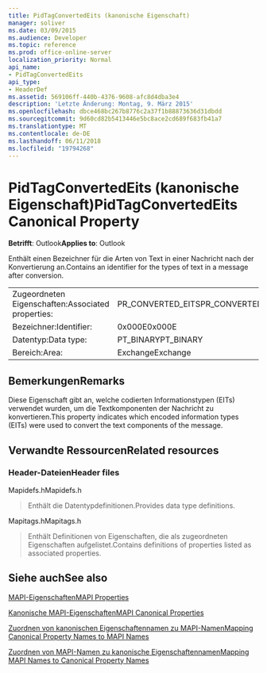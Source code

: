 ```yaml
---
title: PidTagConvertedEits (kanonische Eigenschaft)
manager: soliver
ms.date: 03/09/2015
ms.audience: Developer
ms.topic: reference
ms.prod: office-online-server
localization_priority: Normal
api_name:
- PidTagConvertedEits
api_type:
- HeaderDef
ms.assetid: 569106ff-440b-4376-9608-afc8d4dba3e4
description: 'Letzte Änderung: Montag, 9. März 2015'
ms.openlocfilehash: dbce468bc267b8776c2a37f1b88873636d31dbdd
ms.sourcegitcommit: 9d60cd82b5413446e5bc8ace2cd689f683fb41a7
ms.translationtype: MT
ms.contentlocale: de-DE
ms.lasthandoff: 06/11/2018
ms.locfileid: "19794268"
---
```

# <a name="pidtagconvertedeits-canonical-property"></a><span data-ttu-id="3b195-103">PidTagConvertedEits (kanonische Eigenschaft)</span><span class="sxs-lookup"><span data-stu-id="3b195-103">PidTagConvertedEits Canonical Property</span></span>

  
  
<span data-ttu-id="3b195-104">**Betrifft**: Outlook</span><span class="sxs-lookup"><span data-stu-id="3b195-104">**Applies to**: Outlook</span></span> 
  
<span data-ttu-id="3b195-105">Enthält einen Bezeichner für die Arten von Text in einer Nachricht nach der Konvertierung an.</span><span class="sxs-lookup"><span data-stu-id="3b195-105">Contains an identifier for the types of text in a message after conversion.</span></span>
  
|||
|:-----|:-----|
|<span data-ttu-id="3b195-106">Zugeordneten Eigenschaften:</span><span class="sxs-lookup"><span data-stu-id="3b195-106">Associated properties:</span></span>  <br/> |<span data-ttu-id="3b195-107">PR_CONVERTED_EITS</span><span class="sxs-lookup"><span data-stu-id="3b195-107">PR_CONVERTED_EITS</span></span>  <br/> |
|<span data-ttu-id="3b195-108">Bezeichner:</span><span class="sxs-lookup"><span data-stu-id="3b195-108">Identifier:</span></span>  <br/> |<span data-ttu-id="3b195-109">0x000E</span><span class="sxs-lookup"><span data-stu-id="3b195-109">0x000E</span></span>  <br/> |
|<span data-ttu-id="3b195-110">Datentyp:</span><span class="sxs-lookup"><span data-stu-id="3b195-110">Data type:</span></span>  <br/> |<span data-ttu-id="3b195-111">PT_BINARY</span><span class="sxs-lookup"><span data-stu-id="3b195-111">PT_BINARY</span></span>  <br/> |
|<span data-ttu-id="3b195-112">Bereich:</span><span class="sxs-lookup"><span data-stu-id="3b195-112">Area:</span></span>  <br/> |<span data-ttu-id="3b195-113">Exchange</span><span class="sxs-lookup"><span data-stu-id="3b195-113">Exchange</span></span>  <br/> |
   
## <a name="remarks"></a><span data-ttu-id="3b195-114">Bemerkungen</span><span class="sxs-lookup"><span data-stu-id="3b195-114">Remarks</span></span>

<span data-ttu-id="3b195-115">Diese Eigenschaft gibt an, welche codierten Informationstypen (EITs) verwendet wurden, um die Textkomponenten der Nachricht zu konvertieren.</span><span class="sxs-lookup"><span data-stu-id="3b195-115">This property indicates which encoded information types (EITs) were used to convert the text components of the message.</span></span>
  
## <a name="related-resources"></a><span data-ttu-id="3b195-116">Verwandte Ressourcen</span><span class="sxs-lookup"><span data-stu-id="3b195-116">Related resources</span></span>

### <a name="header-files"></a><span data-ttu-id="3b195-117">Header-Dateien</span><span class="sxs-lookup"><span data-stu-id="3b195-117">Header files</span></span>

<span data-ttu-id="3b195-118">Mapidefs.h</span><span class="sxs-lookup"><span data-stu-id="3b195-118">Mapidefs.h</span></span>
  
> <span data-ttu-id="3b195-119">Enthält die Datentypdefinitionen.</span><span class="sxs-lookup"><span data-stu-id="3b195-119">Provides data type definitions.</span></span>
    
<span data-ttu-id="3b195-120">Mapitags.h</span><span class="sxs-lookup"><span data-stu-id="3b195-120">Mapitags.h</span></span>
  
> <span data-ttu-id="3b195-121">Enthält Definitionen von Eigenschaften, die als zugeordneten Eigenschaften aufgelistet.</span><span class="sxs-lookup"><span data-stu-id="3b195-121">Contains definitions of properties listed as associated properties.</span></span>
    
## <a name="see-also"></a><span data-ttu-id="3b195-122">Siehe auch</span><span class="sxs-lookup"><span data-stu-id="3b195-122">See also</span></span>



[<span data-ttu-id="3b195-123">MAPI-Eigenschaften</span><span class="sxs-lookup"><span data-stu-id="3b195-123">MAPI Properties</span></span>](mapi-properties.md)
  
[<span data-ttu-id="3b195-124">Kanonische MAPI-Eigenschaften</span><span class="sxs-lookup"><span data-stu-id="3b195-124">MAPI Canonical Properties</span></span>](mapi-canonical-properties.md)
  
[<span data-ttu-id="3b195-125">Zuordnen von kanonischen Eigenschaftennamen zu MAPI-Namen</span><span class="sxs-lookup"><span data-stu-id="3b195-125">Mapping Canonical Property Names to MAPI Names</span></span>](mapping-canonical-property-names-to-mapi-names.md)
  
[<span data-ttu-id="3b195-126">Zuordnen von MAPI-Namen zu kanonische Eigenschaftennamen</span><span class="sxs-lookup"><span data-stu-id="3b195-126">Mapping MAPI Names to Canonical Property Names</span></span>](mapping-mapi-names-to-canonical-property-names.md)

